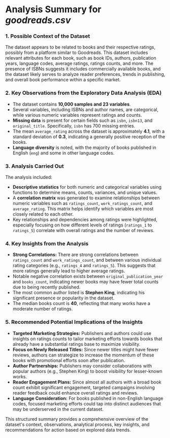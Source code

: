 # Analysis Summary for _goodreads.csv_

### 1. Possible Context of the Dataset
The dataset appears to be related to books and their respective ratings, possibly from a platform similar to Goodreads. This dataset includes relevant attributes for each book, such as book IDs, authors, publication years, language codes, average ratings, ratings counts, and more. The presence of ISBNs suggests it includes commercially available books, and the dataset likely serves to analyze reader preferences, trends in publishing, and overall book performance within a specific market.

### 2. Key Observations from the Exploratory Data Analysis (EDA)
- The dataset contains **10,000 samples and 23 variables**.
- Several variables, including ISBNs and author names, are categorical, while various numeric variables represent ratings and counts.
- **Missing data** is present for certain fields such as `isbn`, `isbn13`, and `original_title`. Specifically, `isbn` has 700 missing entries.
- The mean `average_rating` across the dataset is approximately **4.1**, with a standard deviation of **0.3**, indicating a generally positive reception of the books.
- **Language diversity** is noted, with the majority of books published in English (`eng`) and some in other language codes.

### 3. Analysis Carried Out
The analysis included:
- **Descriptive statistics** for both numeric and categorical variables using functions to determine means, counts, variances, and unique values.
- A **correlation matrix** was generated to examine relationships between numeric variables such as `ratings_count`, `work_ratings_count`, and `average_rating`. This matrix helps identify which variables are most closely related to each other.
- Key relationships and dependencies among ratings were highlighted, especially focusing on how different levels of ratings (`ratings_1` to `ratings_5`) correlate with overall ratings and the number of reviews.

### 4. Key Insights from the Analysis
- **Strong Correlations:** There are strong correlations between `ratings_count` and `work_ratings_count`, and between various individual rating categories (e.g., `ratings_4` and `ratings_5`). This suggests that more ratings generally lead to higher average ratings.
- Notable negative correlation exists between `original_publication_year` and `books_count`, indicating newer books may have fewer total counts due to being recently published.
- The most common author listed is **Stephen King**, indicating his significant presence or popularity in the dataset.
- The median books count is **40**, reflecting that many works have a moderate number of ratings.

### 5. Recommended Potential Implications of the Insights
- **Targeted Marketing Strategies:** Publishers and authors could use insights on ratings counts to tailor marketing efforts towards books that already have a substantial ratings base to maximize visibility.
- **Focus on Newly Released Titles:** Since newer titles might have fewer reviews, authors can strategize to increase the momentum of these books with promotional efforts soon after publication.
- **Author Partnerships:** Publishers may consider collaborations with popular authors (e.g., Stephen King) to boost visibility for lesser-known works.
- **Reader Engagement Plans:** Since almost all authors with a broad book count exhibit significant engagement, targeted campaigns involving reader feedback could enhance overall ratings and reviews.
- **Language Consideration:** For books published in non-English language codes, focused marketing efforts could tap into distinct audiences that may be underserved in the current dataset.

This structured summary provides a comprehensive overview of the dataset's context, observations, analytical process, key insights, and recommendations for action based on explored data trends.